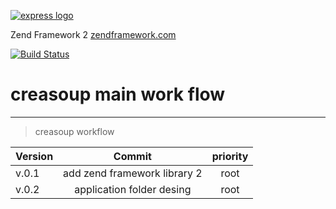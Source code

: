 [![express logo](http://www.creasoup.com/wp-content/uploads/2012/10/logo.png)](http://creasoup.com/)

  Zend Framework 2 [zendframework.com](http://zendframework.com)

  [![Build Status](https://travis-ci.org/kardesyazilim/proper.svg?branch=master)](https://travis-ci.org/kardesyazilim/proper)


# creasoup  main work flow
-----
> creasoup workflow

Version  | Commit | priority |
:-------- | :--------: | :--------: | 
v.0.1 | add zend framework library 2 | root | 
v.0.2 | application folder desing | root |
